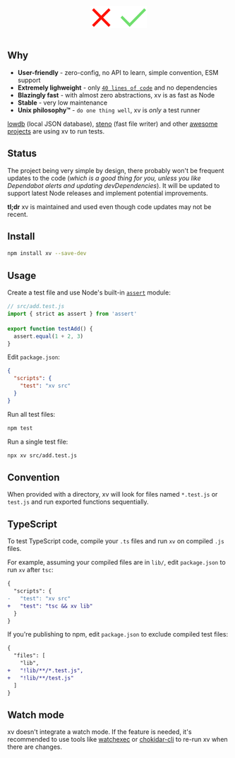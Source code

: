 <p align="center">
  <br>
  <img src="xv.svg" alt="xv" height=50>
  <br>
  <br>
</p>

## Why

- __User-friendly__ - zero-config, no API to learn, simple convention, ESM support
- __Extremely lighweight__ - only [`40 lines of code`](https://github.com/typicode/xv/blob/main/src/bin.ts) and no dependencies
- __Blazingly fast__ - with almost zero abstractions, xv is as fast as Node
- __Stable__ - very low maintenance
- __Unix philosophy™__ - `do one thing well`, xv is _only_ a test runner

[lowdb](https://github.com/typicode/lowdb) (local JSON database), [steno](https://github.com/typicode/steno) (fast file writer) and other [awesome projects](https://github.com/typicode/xv/network/dependents) are using xv to run tests.

## Status

The project being very simple by design, there probably won't be frequent updates to the code (_which is a good thing for you, unless you like Dependabot alerts and updating devDependencies_). It will be updated to support latest Node releases and implement potential improvements. 

__tl;dr__ xv is maintained and used even though code updates may not be recent.

## Install

```sh
npm install xv --save-dev
```

## Usage

Create a test file and use Node's built-in [`assert`](https://nodejs.org/api/assert.html) module:

```js
// src/add.test.js
import { strict as assert } from 'assert'

export function testAdd() {
  assert.equal(1 + 2, 3)
}
```

Edit `package.json`:

```json
{
  "scripts": {
    "test": "xv src"
  }
}
```

Run all test files:

```sh
npm test
```

Run a single test file:

```sh
npx xv src/add.test.js 
```

## Convention

When provided with a directory, xv will look for files named `*.test.js` or `test.js` and run exported functions sequentially.

## TypeScript

To test TypeScript code, compile your `.ts` files and run `xv` on compiled `.js` files. 

For example, assuming your compiled files are in `lib/`, edit `package.json` to run `xv` after `tsc`:

```diff
{
  "scripts": {
-   "test": "xv src"
+   "test": "tsc && xv lib"
  }
}
```

If you're publishing to npm, edit `package.json` to exclude compiled test files:

```diff
{
  "files": [
    "lib",
+   "!lib/**/*.test.js",
+   "!lib/**/test.js"
  ]
}
```

## Watch mode

xv doesn't integrate a watch mode. If the feature is needed, it's recommended to use tools like [watchexec](https://github.com/watchexec/watchexec) or [chokidar-cli](https://github.com/open-cli-tools/chokidar-cli) to re-run xv when there are changes.

